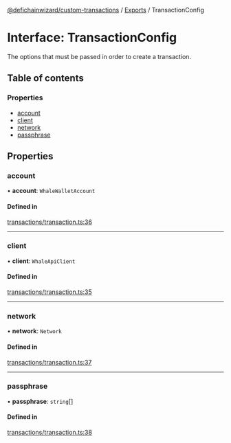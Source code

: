 [@defichainwizard/custom-transactions](../README.md) / [Exports](../modules.md) / TransactionConfig

# Interface: TransactionConfig

The options that must be passed in order to create a transaction.

## Table of contents

### Properties

- [account](TransactionConfig.md#account)
- [client](TransactionConfig.md#client)
- [network](TransactionConfig.md#network)
- [passphrase](TransactionConfig.md#passphrase)

## Properties

### account

• **account**: `WhaleWalletAccount`

#### Defined in

[transactions/transaction.ts:36](https://github.com/DeFiChain-Wizard/custom-transcation-library/blob/4aaa3bc/src/transactions/transaction.ts#L36)

___

### client

• **client**: `WhaleApiClient`

#### Defined in

[transactions/transaction.ts:35](https://github.com/DeFiChain-Wizard/custom-transcation-library/blob/4aaa3bc/src/transactions/transaction.ts#L35)

___

### network

• **network**: `Network`

#### Defined in

[transactions/transaction.ts:37](https://github.com/DeFiChain-Wizard/custom-transcation-library/blob/4aaa3bc/src/transactions/transaction.ts#L37)

___

### passphrase

• **passphrase**: `string`[]

#### Defined in

[transactions/transaction.ts:38](https://github.com/DeFiChain-Wizard/custom-transcation-library/blob/4aaa3bc/src/transactions/transaction.ts#L38)
